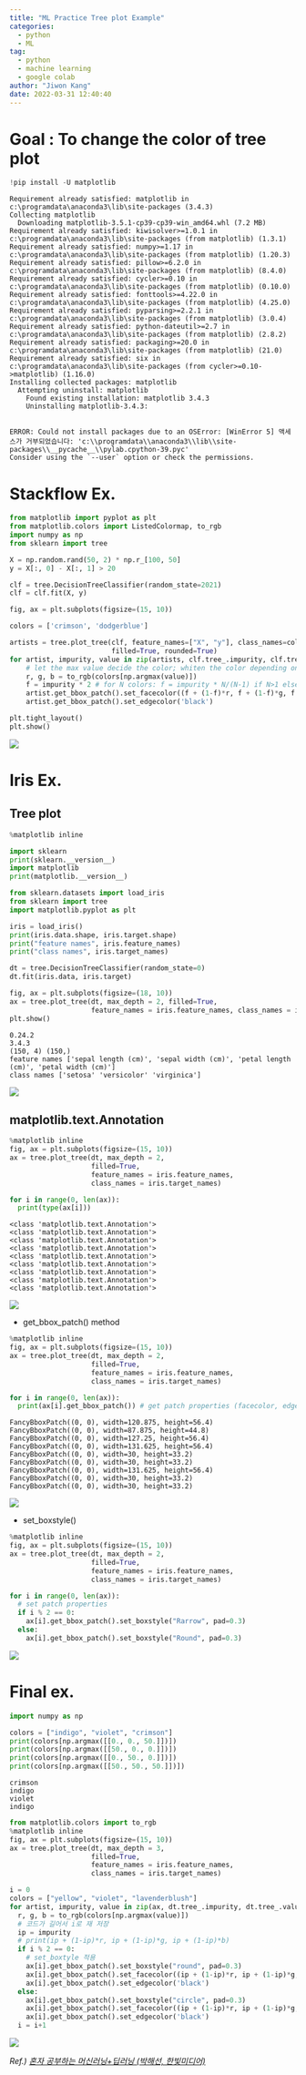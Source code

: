 ```yaml
---
title: "ML Practice Tree plot Example"
categories:
  - python
  - ML
tag:
  - python
  - machine learning
  - google colab
author: "Jiwon Kang"
date: 2022-03-31 12:40:40
---
```



# Goal : To change the color of tree plot


```python
!pip install -U matplotlib
```

    Requirement already satisfied: matplotlib in c:\programdata\anaconda3\lib\site-packages (3.4.3)
    Collecting matplotlib
      Downloading matplotlib-3.5.1-cp39-cp39-win_amd64.whl (7.2 MB)
    Requirement already satisfied: kiwisolver>=1.0.1 in c:\programdata\anaconda3\lib\site-packages (from matplotlib) (1.3.1)
    Requirement already satisfied: numpy>=1.17 in c:\programdata\anaconda3\lib\site-packages (from matplotlib) (1.20.3)
    Requirement already satisfied: pillow>=6.2.0 in c:\programdata\anaconda3\lib\site-packages (from matplotlib) (8.4.0)
    Requirement already satisfied: cycler>=0.10 in c:\programdata\anaconda3\lib\site-packages (from matplotlib) (0.10.0)
    Requirement already satisfied: fonttools>=4.22.0 in c:\programdata\anaconda3\lib\site-packages (from matplotlib) (4.25.0)
    Requirement already satisfied: pyparsing>=2.2.1 in c:\programdata\anaconda3\lib\site-packages (from matplotlib) (3.0.4)
    Requirement already satisfied: python-dateutil>=2.7 in c:\programdata\anaconda3\lib\site-packages (from matplotlib) (2.8.2)
    Requirement already satisfied: packaging>=20.0 in c:\programdata\anaconda3\lib\site-packages (from matplotlib) (21.0)
    Requirement already satisfied: six in c:\programdata\anaconda3\lib\site-packages (from cycler>=0.10->matplotlib) (1.16.0)
    Installing collected packages: matplotlib
      Attempting uninstall: matplotlib
        Found existing installation: matplotlib 3.4.3
        Uninstalling matplotlib-3.4.3:
    

    ERROR: Could not install packages due to an OSError: [WinError 5] 액세스가 거부되었습니다: 'c:\\programdata\\anaconda3\\lib\\site-packages\\__pycache__\\pylab.cpython-39.pyc'
    Consider using the `--user` option or check the permissions.
    
    

# Stackflow Ex.


```python
from matplotlib import pyplot as plt
from matplotlib.colors import ListedColormap, to_rgb
import numpy as np
from sklearn import tree

X = np.random.rand(50, 2) * np.r_[100, 50]
y = X[:, 0] - X[:, 1] > 20

clf = tree.DecisionTreeClassifier(random_state=2021)
clf = clf.fit(X, y)

fig, ax = plt.subplots(figsize=(15, 10))

colors = ['crimson', 'dodgerblue']

artists = tree.plot_tree(clf, feature_names=["X", "y"], class_names=colors,
                         filled=True, rounded=True)
for artist, impurity, value in zip(artists, clf.tree_.impurity, clf.tree_.value):
    # let the max value decide the color; whiten the color depending on impurity (gini)
    r, g, b = to_rgb(colors[np.argmax(value)])
    f = impurity * 2 # for N colors: f = impurity * N/(N-1) if N>1 else 0
    artist.get_bbox_patch().set_facecolor((f + (1-f)*r, f + (1-f)*g, f + (1-f)*b))
    artist.get_bbox_patch().set_edgecolor('black')

plt.tight_layout()
plt.show()
```


    
![](/images/Python/ML/plot_tree_ex_1.png)
    


# Iris Ex.

## Tree plot


```python
%matplotlib inline 

import sklearn
print(sklearn.__version__)
import matplotlib
print(matplotlib.__version__)

from sklearn.datasets import load_iris
from sklearn import tree 
import matplotlib.pyplot as plt

iris = load_iris()
print(iris.data.shape, iris.target.shape)
print("feature names", iris.feature_names)
print("class names", iris.target_names)

dt = tree.DecisionTreeClassifier(random_state=0)
dt.fit(iris.data, iris.target)

fig, ax = plt.subplots(figsize=(18, 10))
ax = tree.plot_tree(dt, max_depth = 2, filled=True,
                    feature_names = iris.feature_names, class_names = iris.target_names)
plt.show()
```

    0.24.2
    3.4.3
    (150, 4) (150,)
    feature names ['sepal length (cm)', 'sepal width (cm)', 'petal length (cm)', 'petal width (cm)']
    class names ['setosa' 'versicolor' 'virginica']
    


    
![](/images/Python/ML/plot_tree_ex_2.png)
    


## matplotlib.text.Annotation


```python
%matplotlib inline
fig, ax = plt.subplots(figsize=(15, 10))
ax = tree.plot_tree(dt, max_depth = 2, 
                    filled=True, 
                    feature_names = iris.feature_names, 
                    class_names = iris.target_names)

for i in range(0, len(ax)):
  print(type(ax[i]))
```

    <class 'matplotlib.text.Annotation'>
    <class 'matplotlib.text.Annotation'>
    <class 'matplotlib.text.Annotation'>
    <class 'matplotlib.text.Annotation'>
    <class 'matplotlib.text.Annotation'>
    <class 'matplotlib.text.Annotation'>
    <class 'matplotlib.text.Annotation'>
    <class 'matplotlib.text.Annotation'>
    <class 'matplotlib.text.Annotation'>
    


    
![](/images/Python/ML/plot_tree_ex_3.png)
    


- get_bbox_patch() method


```python
%matplotlib inline
fig, ax = plt.subplots(figsize=(15, 10))
ax = tree.plot_tree(dt, max_depth = 2, 
                    filled=True, 
                    feature_names = iris.feature_names, 
                    class_names = iris.target_names)

for i in range(0, len(ax)):
  print(ax[i].get_bbox_patch()) # get patch properties (facecolor, edgewidth,,,)
```

    FancyBboxPatch((0, 0), width=120.875, height=56.4)
    FancyBboxPatch((0, 0), width=87.875, height=44.8)
    FancyBboxPatch((0, 0), width=127.25, height=56.4)
    FancyBboxPatch((0, 0), width=131.625, height=56.4)
    FancyBboxPatch((0, 0), width=30, height=33.2)
    FancyBboxPatch((0, 0), width=30, height=33.2)
    FancyBboxPatch((0, 0), width=131.625, height=56.4)
    FancyBboxPatch((0, 0), width=30, height=33.2)
    FancyBboxPatch((0, 0), width=30, height=33.2)
    


    
![](/images/Python/ML/plot_tree_ex_4.png)
    


- set_boxstyle()


```python
%matplotlib inline
fig, ax = plt.subplots(figsize=(15, 10))
ax = tree.plot_tree(dt, max_depth = 2, 
                    filled=True, 
                    feature_names = iris.feature_names, 
                    class_names = iris.target_names)

for i in range(0, len(ax)):
  # set patch properties
  if i % 2 == 0:
    ax[i].get_bbox_patch().set_boxstyle("Rarrow", pad=0.3)
  else:
    ax[i].get_bbox_patch().set_boxstyle("Round", pad=0.3)
```


    
![](/images/Python/ML/plot_tree_ex_5.png)
    


# Final ex.


```python
import numpy as np 

colors = ["indigo", "violet", "crimson"]
print(colors[np.argmax([[0., 0., 50.]])])
print(colors[np.argmax([[50., 0., 0.]])])
print(colors[np.argmax([[0., 50., 0.]])])
print(colors[np.argmax([[50., 50., 50.]])])
```

    crimson
    indigo
    violet
    indigo
    


```python
from matplotlib.colors import to_rgb
%matplotlib inline
fig, ax = plt.subplots(figsize=(15, 10))
ax = tree.plot_tree(dt, max_depth = 3, 
                    filled=True, 
                    feature_names = iris.feature_names, 
                    class_names = iris.target_names)

i = 0
colors = ["yellow", "violet", "lavenderblush"]
for artist, impurity, value in zip(ax, dt.tree_.impurity, dt.tree_.value):
  r, g, b = to_rgb(colors[np.argmax(value)])
  # 코드가 길어서 i로 재 저장
  ip = impurity
  # print(ip + (1-ip)*r, ip + (1-ip)*g, ip + (1-ip)*b)
  if i % 2 == 0:
    # set_boxtyle 적용
    ax[i].get_bbox_patch().set_boxstyle("round", pad=0.3)
    ax[i].get_bbox_patch().set_facecolor((ip + (1-ip)*r, ip + (1-ip)*g, ip + (1-ip)*b))
    ax[i].get_bbox_patch().set_edgecolor('black')  
  else:
    ax[i].get_bbox_patch().set_boxstyle("circle", pad=0.3)
    ax[i].get_bbox_patch().set_facecolor((ip + (1-ip)*r, ip + (1-ip)*g, ip + (1-ip)*b))
    ax[i].get_bbox_patch().set_edgecolor('black')   
  i = i+1
```


    
![](/images/Python/ML/plot_tree_ex_6.png)
    


*Ref.) <u> 혼자 공부하는 머신러닝+딥러닝 (박해선, 한빛미디어) <u/>*